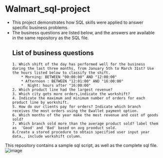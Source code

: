 # Walmart_sql-project
* This project demonstrates how SQL skills were applied to answer specific business problems.
* The business questions are listed below, and the answers are available in the same repository as the SQL file.
  ## List of business questions
      1. Which shift of the day has performed well for the business during the last three months, from January 5th to March 31st? Use the hours listed below to classify the shift.
          * Morning: BETWEEN "00:00:00" AND "12:00:00"
          * Afternoon : BETWEEN "12:01:00" AND "16:00:00"
          *  Night: hours after "16:00:00"
      2. Which product line had the largest revenue?
      3. Which city gets more orders,indicate the workshift?
      4. Indicate the maximum and minimum number of orders for each product line by workshift.
      5. How do our clients pay for orders? Indicate which branch receives the most orders using the Ewallet payment option.
      6. Which months of the year make the most revenue and cost of goods sold?
      7. Which branch sold more than the average product sold? label them as  'Good' and 'Bad' based on avg prooduct sold.
      8.Create a stored procedure to obtain specified user input year data,, include workshift column. 

This repository contains a sample sql script, as well as the complete sql file. 
![image](https://github.com/user-attachments/assets/7b9bbae2-2825-4ca0-a863-889e676513d5)
